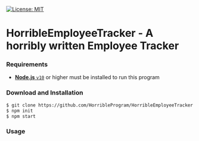 [![License: MIT](https://img.shields.io/badge/License-MIT-blue.svg)](https://opensource.org/licenses/MIT)

# HorribleEmployeeTracker - A horribly written Employee Tracker

### Requirements

* [**Node.js** `v10`](https://nodejs.org/en/download/) or higher must be installed to run this program

### Download and Installation
```bash
$ git clone https://github.com/HorribleProgram/HorribleEmployeeTracker && cd HorribleEmployeeTracker
$ npm init
$ npm start
```

### Usage




